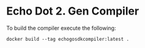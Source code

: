 # Echo Dot 2. Gen Compiler

To build the compiler execute the following:
```dockerfile
docker build --tag echogosdkcompiler:latest .
```
